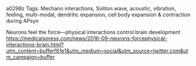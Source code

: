 a0298z
Tags: Mechano interactions, Soliton wave, acoustic, vibration, feeling, multi-modal, dendritic expansion, cell body expansion & contraction during APsyn

Neurons feel the force—physical interactions control brain development
https://medicalxpress.com/news/2016-09-neurons-forcephysical-interactions-brain.html?utm_content=bufferf61e1&utm_medium=social&utm_source=twitter.com&utm_campaign=buffer
